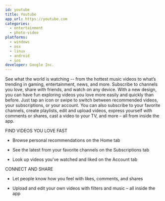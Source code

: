 ```yaml
---
id: youtube
title: Youtube
app_url: https://youtube.com
categories:
  - entertainment
  - photo-video
platforms:
  - windows
  - osx
  - linux
  - android
  - ios
developer: Google Inc.
---
```

See what the world is watching -- from the hottest music videos to what’s trending in gaming, entertainment, news, and more. Subscribe to channels you love, share with friends, and watch on any device.
With a new design, you can have fun exploring videos you love more easily and quickly than before. Just tap an icon or swipe to switch between recommended videos, your subscriptions, or your account. You can also subscribe to your favorite channels, create playlists, edit and upload videos, express yourself with comments or shares, cast a video to your TV, and more – all from inside the app.

FIND VIDEOS YOU LOVE FAST

- Browse personal recommendations on the Home tab

- See the latest from your favorite channels on the Subscriptions tab

- Look up videos you’ve watched and liked on the Account tab

CONNECT AND SHARE

- Let people know how you feel with likes, comments, and shares

- Upload and edit your own videos with filters and music – all inside the app
